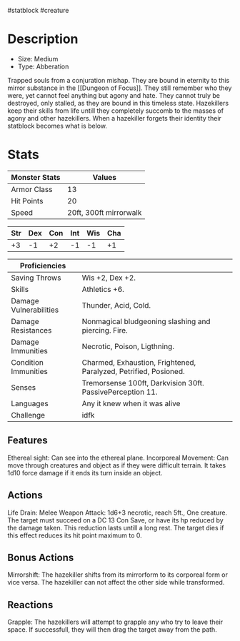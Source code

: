 #statblock #creature
# Description
- Size: Medium	
- Type: Abberation

Trapped souls from a conjuration mishap. They are bound in eternity to this mirror substance in the [[Dungeon of Focus]]. 
They still remember who they were, yet cannot feel anything but agony and hate.
They cannot truly be destroyed, only stalled, as they are bound in this timeless state.
Hazekillers keep their skills from life untill they completely succomb to the  masses of agony and other hazekillers.
When a hazekiller forgets their identity their statblock becomes what is below.

# Stats
| Monster Stats | Values                 |
| ------------- | ---------------------- |
| Armor Class   | 13                     |
| Hit Points    | 20                     | 
| Speed         | 20ft, 300ft mirrorwalk |

| Str | Dex | Con | Int | Wis | Cha |
| --- | --- | --- | --- | --- | --- |
| +3  | -1  | +2  | -1  | -1  | +1  | 

| Proficiencies          |                                                                  |
| ---------------------- | ---------------------------------------------------------------- |
| Saving Throws          | Wis +2, Dex +2.                                                                 |
| Skills                 | Athletics +6.                                                                 |
| Damage Vulnerabilities | Thunder, Acid, Cold.                                             | 
| Damage Resistances     | Nonmagical bludgeoning slashing and piercing. Fire.                   |
| Damage Immunities      | Necrotic, Poison, Ligthning.                                              |
| Condition Immunities   | Charmed, Exhaustion, Frightened, Paralyzed, Petrified, Posioned. |
| Senses                 | Tremorsense 100ft, Darkvision 30ft. PassivePerception 11.                                                |
| Languages              | Any it knew when it was alive                                    |
| Challenge              | idfk                                                                 |

## Features
Ethereal sight: Can see into the ethereal plane.
Incorporeal Movement: Can move through creatures and object as if they were difficult terrain. It takes 1d10 force damage if it ends its turn inside an object.

## Actions
Life Drain: Melee Weapon Attack: 1d6+3 necrotic, reach 5ft., One creature. The target must succeed on a DC 13 Con Save, or have its hp reduced by the damage taken. This reduction lasts untill a long rest. The target dies if this effect reduces its hit point maximum to 0.

## Bonus Actions
Mirrorshift: The hazekiller shifts from its mirrorform to its corporeal form or vice versa. The hazekiller can not affect the other side while transformed.

## Reactions
Grapple: The hazekillers will attempt to grapple any who try to leave their space. If successfull, they will then drag the target away from the path.